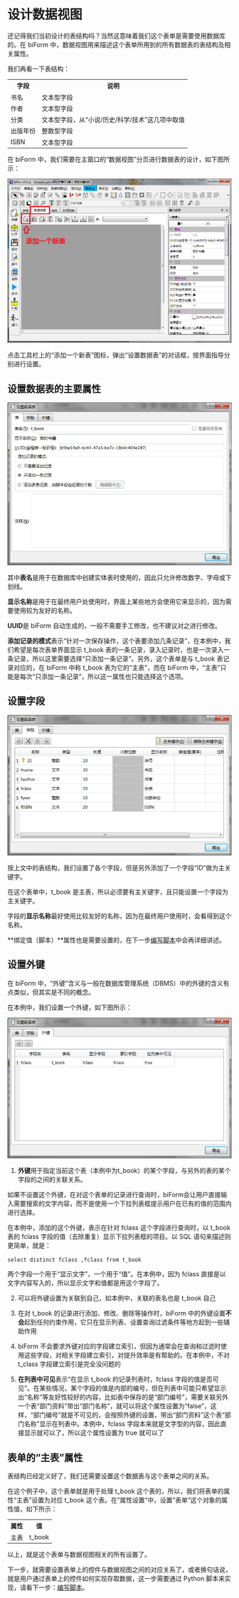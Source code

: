 ﻿# 设计数据视图

还记得我们当初设计的表结构吗？当然这意味着我们这个表单是需要使用数据库的。在 biForm 中，数据视图用来描述这个表单所用到的所有数据表的表结构及相关属性。

我们再看一下表结构：

<table>
	<tr>
		<th>字段</th>
		<th>说明</th>
	</tr>
	<tr>
		<td>书名</td>
		<td>文本型字段</td>
	</tr>
	<tr>
		<td>作者</td>
		<td>文本型字段</td>
	</tr>
	<tr>
		<td>分类</td>
		<td>文本型字段，从“小说/历史/科学/技术”这几项中取值</td>
	</tr>
	<tr>
		<td>出版年份</td>
		<td>整数型字段</td>
	</tr>
	<tr>
		<td>ISBN</td>
		<td>文本型字段</td>
	</tr>
</table>

在 biForm 中，我们需要在主窗口的“数据视图”分页进行数据表的设计，如下图所示：

![数据视图](first_6.png)

点击工具栏上的“添加一个新表”图标，弹出“设置数据表”的对话框，按界面指导分别进行设置。

## 设置数据表的主要属性

![数据表](first_7.png)

其中**表名**是用于在数据库中创建实体表时使用的，因此只允许修改数字、字母或下划线。

**显示名称**是用于在最终用户处使用时，界面上某些地方会使用它来显示的，因为需要使用较为友好的名称。

**UUID**是 biForm 自动生成的，一般不需要手工修改，也不建议对之进行修改。

**添加记录的模式**表示“针对一次保存操作，这个表要添加几条记录”，在本例中，我们希望是每次表单界面显示 t_book 表的一条记录，录入记录时，也是一次录入一条记录，所以这里需要选择“只添加一条记录”。另外，这个表单是与 t_book 表记录对应的，在 biForm 中称 t_book 表为它的“主表”，而在 biForm 中，“主表”只能是每次“只添加一条记录”，所以这一属性也只能选择这个选项。

## 设置字段

![字段](first_8.png)

按上文中的表结构，我们设置了各个字段，但是另外添加了一个字段“ID”做为主关键字。

在这个表单中，t_book 是主表，所以必须要有主关键字，且只能设置一个字段为主关键字。

字段的**显示名称**最好使用比较友好的名称，因为在最终用户使用时，会看得到这个名称。

**绑定值（脚本）**属性也是需要设置的，在下一步[编写脚本](guides/first_form_3)中会再详细讲述。

## 设置外键

在 biForm 中，“外键”含义与一般在数据库管理系统（DBMS）中的外键的含义有点类似，但其实是不同的概念。

在本例中，我们设置一个外键，如下图所示：

![外键](first_9.png)

1. **外键**用于指定当前这个表（本例中为t_book）的某个字段，与另外的表的某个字段的之间的关联关系。

如果不设置这个外键，在对这个表单的记录进行查询时，biForm会让用户直接输入需要搜索的文字内容，而不是使用一个下拉列表框提示用户在已有的值的范围内进行选择。

在本例中，添加的这个外键，表示在针对 fclass 这个字段进行查询时，以 t_book 表的 fclass 字段的值（去除重复）显示下拉列表框的项目。以 SQL 语句来描述则更简单，就是：

	select distinct fclass ,fclass from t_book 

两个字段一个用于“显示文字”，一个用于“值”。在本例中，因为 fclass 直接是以文字内容写入的，所以显示文字和值都是用这个字段了。

2. 可以将外键设置为关联到自己，如本例中，关联的表名也是 t_book 自己

3. 在对 t_book 的记录进行添加、修改、删除等操作时，biForm 中的外键设置**不会**起到任何约束作用，它只在显示列表、设置查询过滤条件等地方起到一些辅助作用

4. biForm 不会要求外键对应的字段建立索引，但因为通常会在查询和过滤时使用这些字段，对相关字段建立索引，对提升效率是有帮助的。在本例中，不对 t_class 字段建立索引是完全没问题的

5. **在列表中可见**表示“在显示 t_book 的记录列表时，fclass 字段的值是否可见”。在某些情况，某个字段的值是内部的编号，但在列表中可能只希望显示出“名称”等友好性较好的内容，比如表中保存的是“部门编号”，需要关联另外一个表“部门资料”带出“部门名称”，就可以将这个属性设置为“false”，这样，“部门编号”就是不可见的，会按照外键的设置，带出“部门资料”这个表“部门名称”显示在列表中。本例中，fclass 字段本来就是文字型的内容，因此直接显示就可以了，所以这个属性设置为 true 就可以了

## 表单的“主表”属性

表结构已经定义好了，我们还需要设置这个数据表与这个表单之间的关系。

在这个例子中，这个表单就是用于处理 t_book 这个表的，所以，我们将表单的属性“主表”设置为对应 t_book 这个表。在”属性设置“中，设置”表单“这个对象的属性值，如下所示：

<table>
	<tr>
		<th>属性</th>
		<th>值</th>
	</tr>
	<tr>
		<td>主表</td>
		<td>t_book</td>
	</tr>
</table>

以上，就是这个表单与数据视图相关的所有设置了。

下一步，就需要设置表单上的控件与数据视图之间的对应关系了，或者换句话说，就是用户通过表单上的控件如何实现存取数据，这一步需要通过 Python 脚本来实现，请看下一步：[编写脚本](guides/first_form_3)。










